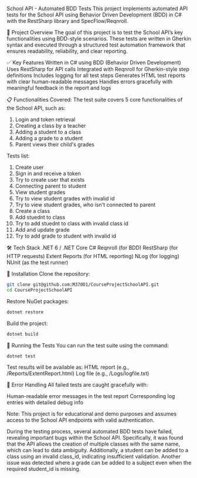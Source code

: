 School API - Automated BDD Tests
This project implements automated API tests for the School API using Behavior Driven Development (BDD) in C# with the RestSharp library and SpecFlow/Reqnroll.

🧪 Project Overview
The goal of this project is to test the School API’s key functionalities using BDD-style scenarios. These tests are written in Gherkin syntax and executed through a structured test automation framework that ensures readability, reliability, and clear reporting.

✅ Key Features
Written in C# using BDD (Behavior Driven Development)
Uses RestSharp for API calls
Integrated with Reqnroll for Gherkin-style step definitions
Includes logging for all test steps
Generates HTML test reports with clear human-readable messages
Handles errors gracefully with meaningful feedback in the report and logs

📋 Functionalities Covered:
The test suite covers 5 core functionalities of the School API, such as:

1. Login and token retrieval
2. Creating a class by a teacher
3. Adding a student to a class
4. Adding a grade to a student
5. Parent views their child's grades

Tests list:

1. Create user
2. Sign in and receive a token
3. Try to create user that exists
4. Connecting parent to student
5. View student grades
6. Try to view student grades with invalid id
7. Try to view student grades, who isn't connected to parent
8. Create a class
9. Add stuednt to class
10. Try to add stuednt to class with invalid class id
11. Add and update grade
12. Try to add grade to student with invalid id

🛠️ Tech Stack
.NET 6 / .NET Core
C#
Reqnroll (for BDD)
RestSharp (for HTTP requests)
Extent Reports (for HTML reporting)
NLog (for logging)
NUnit (as the test runner)

🧰 Installation
Clone the repository:
```bash
git clone git@github.com:M370D1/CourseProjectSchoolAPI.git
cd CourseProjectSchoolAPI
```
Restore NuGet packages:
```bash
dotnet restore
```
Build the project:
```bash
dotnet build
```
🚀 Running the Tests
You can run the test suite using the command:
```bash
dotnet test
```
Test results will be available as:
HTML report (e.g., /Reports/ExtentReport.html)
Log file (e.g., /Logs/logfile.txt)

🧾 Error Handling
All failed tests are caught gracefully with:

Human-readable error messages in the test report
Corresponding log entries with detailed debug info

Note: This project is for educational and demo purposes and assumes access to the School API endpoints with valid authentication.

   During the testing process, several automated BDD tests have failed, revealing important bugs within the School API. Specifically, it was found that the API allows the creation of multiple classes with the same name, which can lead to data ambiguity. Additionally, a student can be added to a class using an invalid class_id, indicating insufficient validation. Another issue was detected where a grade can be added to a subject even when the required student_id is missing.


